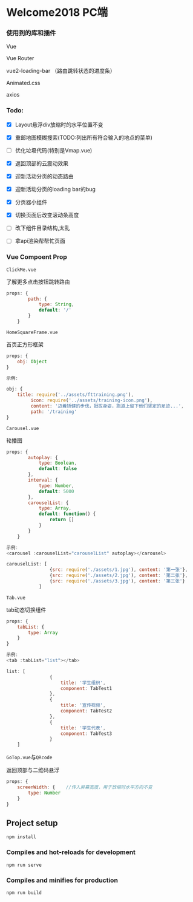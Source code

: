 # Welcome2018 PC端 



### 使用到的库和插件

Vue

Vue Router

vue2-loading-bar   （路由跳转状态的进度条）

Animated.css

axios



### Todo:

- [x] Layout悬浮div放缩时的水平位置不变
- [x] 重邮地图模糊搜索(TODO:列出所有符合输入的地点的菜单)
- [ ] 优化垃圾代码(特别是Vmap.vue)
- [x] 返回顶部的云震动效果
- [x] 迎新活动分页的动态路由
- [x] 迎新活动分页的loading bar的bug
- [x] 分页器小组件
- [x] 切换页面后改变滚动条高度
- [ ] 改下组件目录结构,太乱
- [ ] 拿api渲染帮帮忙页面




### Vue Compoent Prop

`ClickMe.vue`

了解更多点击按钮跳转路由

```js
props: {
        path: {
            type: String,
            default: '/'
        }
    }
```

`HomeSquareFrame.vue`

首页正方形框架

```js
props: {
    obj: Object
}

示例:

obj: {
	title: require('../assets/fttraining.png'),
         icon: require('../assets/training-icon.png'),
         content: '迈着矫健的步伐，挺拔身姿，跑道上留下他们坚定的足迹...',
         path: '/training'
}
```

`Carousel.vue`

轮播图

```js
props: {
        autoplay: {
            type: Boolean,
            default: false
        },
        interval: {
            type: Number,
            default: 5000
        },
        carouselList: {
            type: Array,
            default: function() {
                return []
            }
        }
    }

示例:
<carousel :carouselList="carouselList" autoplay></carousel>

carouselList: [
                {src: require('./assets/1.jpg'), content: '第一张'},
                {src: require('./assets/2.jpg'), content: '第二张'},
                {src: require('./assets/3.jpg'), content: '第三张'}
            ]
```

`Tab.vue`

tab动态切换组件

```js
props: {
    tabList: {
        type: Array
    }
}

示例:
<tab :tabList="list"></tab>

list: [
                {
                    title: '学生组织',
                    component: TabTest1
                },
                {
                    title: '宣传视频',
                    component: TabTest2
                },
                {
                    title: '学生代表',
                    component: TabTest3
                }
    ]
```

`GoTop.vue`与`QRcode`

返回顶部与二维码悬浮

```js
props: {
    screenWidth: {    //传入屏幕宽度，用于放缩时水平方向不变
        type: Number
    }
}
```




## Project setup
```
npm install
```

### Compiles and hot-reloads for development
```
npm run serve
```

### Compiles and minifies for production
```
npm run build
```